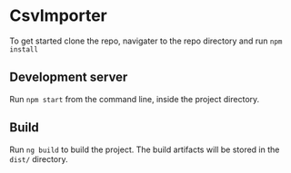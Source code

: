 # CsvImporter

To get started clone the repo, navigater to the repo directory and run `npm install`

## Development server

Run `npm start` from the command line, inside the project directory.


## Build

Run `ng build` to build the project. The build artifacts will be stored in the `dist/` directory.

